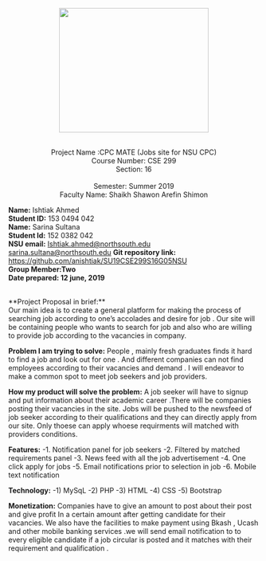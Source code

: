 <p align="center">
  <img width="300" height="250" src="https://github.com/anishtiak/SU19CSE299S16G05NSU/blob/Sarina/Mockup/nsu.jpg">
</p>


<dt>
 <p align="center">       <br/>
Project Name :CPC MATE (Jobs site for NSU CPC)<br/>
Course Number: CSE 299<br/>
Section: 16<br/><br/>
Semester: Summer 2019<br/>
Faculty Name: Shaikh Shawon Arefin Shimon<br/>

**Name:**	Ishtiak Ahmed<br/>
**Student ID:**	153 0494 042<br/>
**Name:** Sarina Sultana<br/>
**Student Id:** 152 0382 042<br/>
**NSU email:**	Ishtiak.ahmed@northsouth.edu	<br/>
sarina.sultana@northsouth.edu
**Git repository link:**	https://github.com/anishtiak/SU19CSE299S16G05NSU <br/>
**Group Member:Two** <br/>
**Date prepared: 12 june, 2019** <br/>
</p>

<br/>
**Project Proposal in brief:**
<dt>
Our main idea is to create a general platform for making the process of searching job according to one’s accolades and desire for job  . Our site will be containing people who wants to search for job and also who are willing to  provide  job according to the vacancies in company.
</dt>


**Problem I am trying to solve:**
 People  , mainly fresh graduates finds it hard to find a job and look out for one . And different companies can not find employees according  to their vacancies and demand . I will endeavor to make a common spot to meet job seekers  and job providers.


**How my product will solve the problem:**
A job seeker will have to signup and put information about their academic career  .There will be companies posting their vacancies in the site. Jobs will be pushed to the  newsfeed of job seeker according to their qualifications and they can directly apply from our site. Only thoese can apply whoese requirments will matched with providers conditions.

**Features:**
-1.	Notification panel for job seekers 
-2.	Filtered by matched requirements panel 
-3.	News feed with all the job advertisement 
-4.	One click apply for jobs 
-5.	Email notifications prior to selection in job
-6.	Mobile text notification


**Technology:**
-1)	MySqL
-2)	PHP 
-3)	HTML 
-4)	CSS
-5)	Bootstrap 

**Monetization:**
Companies have to give an amount to post about their post and give profit In a certain amount after getting candidate for their vacancies. We also have the facilities to make payment using Bkash , Ucash and other mobile banking services .we will send email notification to to every eligible candidate if a job circular is posted and it matches with their requirement and qualification .

</p>

</dt>
